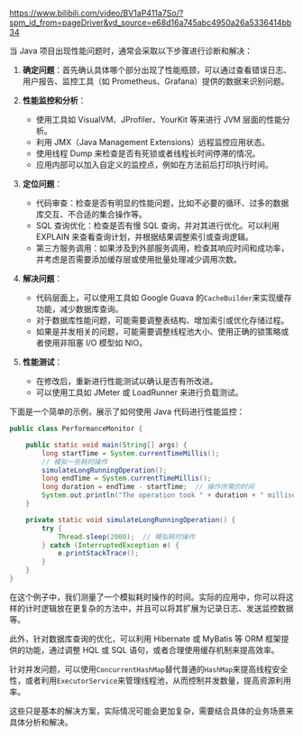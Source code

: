 https://www.bilibili.com/video/BV1aP411a7So/?spm_id_from=pageDriver&vd_source=e68d16a745abc4950a26a5336414bb34

当 Java 项目出现性能问题时，通常会采取以下步骤进行诊断和解决：

1. **确定问题**：首先确认具体哪个部分出现了性能瓶颈，可以通过查看错误日志、用户报告、监控工具（如 Prometheus、Grafana）提供的数据来识别问题。

2. **性能监控和分析**：

   - 使用工具如 VisualVM、JProfiler、YourKit 等来进行 JVM 层面的性能分析。
   - 利用 JMX（Java Management Extensions）远程监控应用状态。
   - 使用线程 Dump 来检查是否有死锁或者线程长时间停滞的情况。
   - 应用内部可以加入自定义的监控点，例如在方法前后打印执行时间。

3. **定位问题**：

   - 代码审查：检查是否有明显的性能问题，比如不必要的循环、过多的数据库交互、不合适的集合操作等。
   - SQL 查询优化：检查是否有慢 SQL 查询，并对其进行优化。可以利用 EXPLAIN 来查看查询计划，并根据结果调整索引或查询逻辑。
   - 第三方服务调用：如果涉及到外部服务调用，检查其响应时间和成功率，并考虑是否需要添加缓存层或使用批量处理减少调用次数。

4. **解决问题**：

   - 代码层面上，可以使用工具如 Google Guava 的`CacheBuilder`来实现缓存功能，减少数据库查询。
   - 对于数据库性能问题，可能需要调整表结构、增加索引或优化存储过程。
   - 如果是并发相关的问题，可能需要调整线程池大小、使用正确的锁策略或者使用非阻塞 I/O 模型如 NIO。

5. **性能测试**：
   - 在修改后，重新进行性能测试以确认是否有所改进。
   - 可以使用工具如 JMeter 或 LoadRunner 来进行负载测试。

下面是一个简单的示例，展示了如何使用 Java 代码进行性能监控：

```java
public class PerformanceMonitor {

    public static void main(String[] args) {
        long startTime = System.currentTimeMillis();
        // 模拟一些耗时操作
        simulateLongRunningOperation();
        long endTime = System.currentTimeMillis();
        long duration = endTime - startTime;  // 操作所需的时间
        System.out.println("The operation took " + duration + " milliseconds.");
    }

    private static void simulateLongRunningOperation() {
        try {
            Thread.sleep(2000);  // 模拟耗时操作
        } catch (InterruptedException e) {
            e.printStackTrace();
        }
    }
}
```

在这个例子中，我们测量了一个模拟耗时操作的时间。实际的应用中，你可以将这样的计时逻辑放在更复杂的方法中，并且可以将其扩展为记录日志、发送监控数据等。

此外，针对数据库查询的优化，可以利用 Hibernate 或 MyBatis 等 ORM 框架提供的功能，通过调整 HQL 或 SQL 语句，或者合理使用缓存机制来提高效率。

针对并发问题，可以使用`ConcurrentHashMap`替代普通的`HashMap`来提高线程安全性，或者利用`ExecutorService`来管理线程池，从而控制并发数量，提高资源利用率。

这些只是基本的解决方案，实际情况可能会更加复杂，需要结合具体的业务场景来具体分析和解决。

